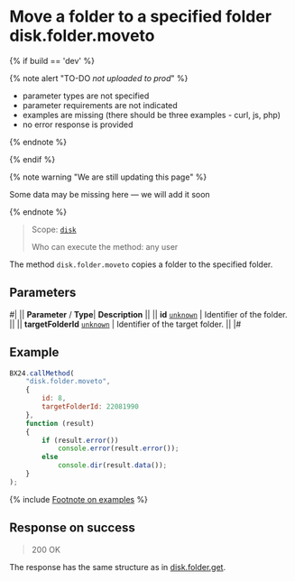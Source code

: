 # Move a folder to a specified folder disk.folder.moveto

{% if build == 'dev' %}

{% note alert "TO-DO _not uploaded to prod_" %}

- parameter types are not specified
- parameter requirements are not indicated
- examples are missing (there should be three examples - curl, js, php)
- no error response is provided

{% endnote %}

{% endif %}

{% note warning "We are still updating this page" %}

Some data may be missing here — we will add it soon

{% endnote %}

> Scope: [`disk`](../../scopes/permissions.md)
>
> Who can execute the method: any user

The method `disk.folder.moveto` copies a folder to the specified folder.

## Parameters

#|
||  **Parameter** / **Type**| **Description** ||
|| **id**
[`unknown`](../../data-types.md) | Identifier of the folder. ||
|| **targetFolderId**
[`unknown`](../../data-types.md) | Identifier of the target folder. ||
|#

## Example

```js
BX24.callMethod(
    "disk.folder.moveto",
    {
        id: 8,
        targetFolderId: 22081990
    },
    function (result)
    {
        if (result.error())
            console.error(result.error());
        else
            console.dir(result.data());
    }
);
```
{% include [Footnote on examples](../../../_includes/examples.md) %}

## Response on success

> 200 OK

The response has the same structure as in [disk.folder.get](./disk-folder-get.md).